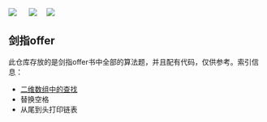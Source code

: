![](https://img.shields.io/badge/剑指offer-面试题-cyan.svg )&nbsp;&nbsp;&nbsp; &nbsp; ![](https://img.shields.io/badge/必刷-算法题-brightgreen.svg ) &nbsp; &nbsp; ![](https://img.shields.io/badge/github-lightingsui-red.svg )

## 剑指offer

此仓库存放的是剑指offer书中全部的算法题，并且配有代码，仅供参考。索引信息：

+ [二维数组中的查找](https://github.com/lightingsui/-offer/blob/master/src/ArrayFind.java )
+ 替换空格
+ 从尾到头打印链表 

